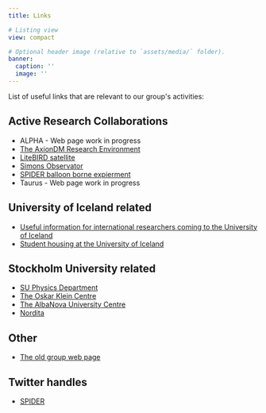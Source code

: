 ```yaml
---
title: Links

# Listing view
view: compact

# Optional header image (relative to `assets/media/` folder).
banner:
  caption: ''
  image: ''
---
```


List of useful links that are relevant to our group's activities:

## Active Research Collaborations
 - ALPHA - Web page work in progress
 - [The AxionDM Research Environment](https://axiondm.fysik.su.se/)
 - [LiteBIRD satellite](https://www.isas.jaxa.jp/en/missions/spacecraft/future/litebird.html)
 - [Simons Observator](https://simonsobservatory.org/)
 - [SPIDER balloon borne expierment](https://spider.princeton.edu/)
 - Taurus - Web page work in progress

## University of Iceland related

 - [Useful information for international researchers coming to the University of Iceland](https://english.hi.is/international_staff_services)
 - [Student housing at the University of Iceland](https://www.fs.is/en/student-housing/)

## Stockholm University related
 - [SU Physics Department](https://www.su.se/fysikum/)
 - [The Oskar Klein Centre](http://www.okc.albanova.se/)
 - [The AlbaNova University Centre](https://www.albanova.se/)
 - [Nordita](https://www.nordita.org/index.php)

## Other
 - [The old group web page](http://www.jon.fysik.su.se/)

## Twitter handles
 - [SPIDER](https://twitter.com/SPIDER_CMB)
